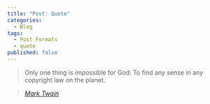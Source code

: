```yaml
---
title: "Post: Quote"
categories:
  - Blog
tags:
  - Post Formats
  - quote
published: false  
---
```


> Only one thing is impossible for God: To find any sense in any copyright law on the planet.
  
> <cite><a href="http://www.brainyquote.com/quotes/quotes/m/marktwain163473.html">Mark Twain</a></cite>